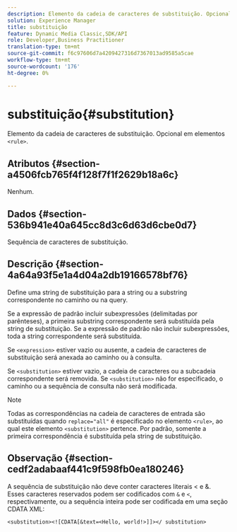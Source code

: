 ```yaml
---
description: Elemento da cadeia de caracteres de substituição. Opcional em elementos <rule> .
solution: Experience Manager
title: substituição
feature: Dynamic Media Classic,SDK/API
role: Developer,Business Practitioner
translation-type: tm+mt
source-git-commit: f6c97606d7a4209427316d7367013ad9585a5cae
workflow-type: tm+mt
source-wordcount: '176'
ht-degree: 0%

---
```



# substituição{#substitution}

Elemento da cadeia de caracteres de substituição. Opcional em elementos `<rule>`.

## Atributos {#section-a4506fcb765f4f128f7f1f2629b18a6c}

Nenhum.

## Dados {#section-536b941e40a645cc8d3c6d63d6cbe0d7}

Sequência de caracteres de substituição.

## Descrição {#section-4a64a93f5e1a4d04a2db19166578bf76}

Define uma string de substituição para a string ou a substring correspondente no caminho ou na query.

Se a expressão de padrão incluir subexpressões (delimitadas por parênteses), a primeira substring correspondente será substituída pela string de substituição. Se a expressão de padrão não incluir subexpressões, toda a string correspondente será substituída.

Se `<expression>` estiver vazio ou ausente, a cadeia de caracteres de substituição será anexada ao caminho ou à consulta.

Se `<substitution>` estiver vazio, a cadeia de caracteres ou a subcadeia correspondente será removida. Se `<substitution>` não for especificado, o caminho ou a sequência de consulta não será modificada.

>[!NOTE]
>
>Todas as correspondências na cadeia de caracteres de entrada são substituídas quando `replace="all"` é especificado no elemento `<rule>`, ao qual este elemento `<substitution>` pertence. Por padrão, somente a primeira correspondência é substituída pela string de substituição.

## Observação {#section-cedf2adabaaf441c9f598fb0ea180246}

A sequência de substituição não deve conter caracteres literais &lt; e &amp;. Esses caracteres reservados podem ser codificados com `&` e `<`, respectivamente, ou a sequência inteira pode ser codificada em uma seção CDATA XML:

`<substitution><![CDATA[&text=<Hello, world!>]]></ substitution>`

